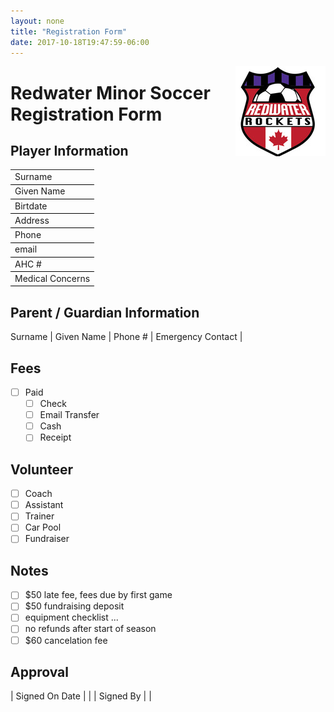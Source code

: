 ```yaml
---
layout: none
title: "Registration Form"
date: 2017-10-18T19:47:59-06:00
---
```

<img align="right" src="/images/rocketslogo_small.jpg" >

# Redwater Minor Soccer Registration Form

## Player Information

<table width="100%" >    
<tr><td style="border-bottom:1pt solid black" >
Surname 
</td></tr><tr><td style="border-bottom:1pt solid black">
Given Name 
</td></tr><tr><td style="border-bottom:1pt solid black">
Birtdate
</td></tr><tr><td style="border-bottom:1pt solid black">
Address
</td></tr><tr><td style="border-bottom:1pt solid black">
Phone
</td></tr><tr><td style="border-bottom:1pt solid black">
email 
</td></tr><tr><td style="border-bottom:1pt solid black">
AHC # 
</td></tr><tr><td style="border-bottom:1pt solid black">
Medical Concerns 
</td></tr>
</table>

## Parent / Guardian Information

Surname |
Given Name |
Phone # |
Emergency Contact |

## Fees

- [ ] Paid
  - [ ] Check
  - [ ] Email Transfer
  - [ ] Cash
  - [ ] Receipt 

## Volunteer

- [ ] Coach
- [ ] Assistant
- [ ] Trainer
- [ ] Car Pool
- [ ] Fundraiser

## Notes

- [ ] $50 late fee, fees due by first game
- [ ] $50 fundraising deposit
- [ ] equipment checklist ...
- [ ] no refunds after start of season
- [ ] $60 cancelation fee

## Approval

| Signed On Date | |
| Signed By | |


